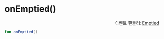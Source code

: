 # onEmptied()

<div align="right">
이벤트 핸들러: <a href="../event_handlers/emptied.md">Emptied</a>
</div>

```kotlin
fun onEmptied()
```

